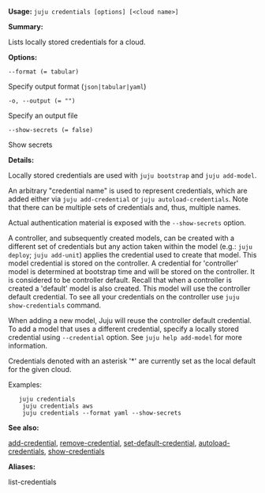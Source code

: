 **Usage:** `juju credentials [options] [<cloud name>]`

**Summary:**

Lists locally stored credentials for a cloud.

**Options:**

`--format (= tabular)`

Specify output format (`json|tabular|yaml`)

`-o, --output (= "")`

Specify an output file

`--show-secrets (= false)`

Show secrets

**Details:**

Locally stored credentials are used with `juju bootstrap`
and `juju add-model`.

An arbitrary "credential name" is used to represent credentials, which are added either via `juju add-credential` or `juju autoload-credentials`. Note that there can be multiple sets of credentials and, thus, multiple names.

Actual authentication material is exposed with the `--show-secrets` option.

A controller, and subsequently created models, can be created with a different set of credentials but any action taken within the model (e.g.: `juju deploy`;  `juju add-unit`) applies the credential used to create that model. This model credential is stored on the controller. A credential for 'controller' model is determined at bootstrap time and will be stored on the controller. It is considered to be controller default. Recall that when a controller is created a 'default' model is also created. This model will use the controller default credential. To see all your credentials on the controller use `juju show-credentials` command.

When adding a new model, Juju will reuse the controller default credential. To add a model that uses a different credential, specify a locally stored credential using `--credential` option. See `juju help add-model` for more information.

Credentials denoted with an asterisk '*' are currently set as the local default for the given cloud.

Examples:

       juju credentials
        juju credentials aws
        juju credentials --format yaml --show-secrets
**See also:**

[add-credential](https://discourse.jujucharms.com/t/command-add-credential/1670), [remove-credential](https://discourse.jujucharms.com/t/command-remove-credential/1785), [set-default-credential](https://discourse.jujucharms.com/t/command-set-default-credential/1809), [autoload-credentials](https://discourse.jujucharms.com/t/command-autoload-credentials/1686), [show-credentials](https://discourse.jujucharms.com/t/command-show-credentials/1823)

**Aliases:**

list-credentials
